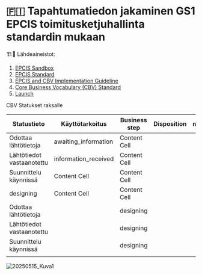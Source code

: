 # 🇫🇮 Tapahtumatiedon jakaminen GS1 EPCIS toimitusketjuhallinta standardin mukaan 
:building_construction::articulated_lorry:
Lähdeaineistot:
1. [EPCIS Sandbox](https://epcis-sandbox.gs1.org/)
2. [EPCIS Standard](https://ref.gs1.org/standards/epcis/)
3. [EPCIS and CBV Implementation Guideline](https://www.gs1.org/docs/epc/EPCIS_Guideline.pdf)
4. [Core Business Vocabulary (CBV) Standard](https://ref.gs1.org/standards/cbv/)
5. [Launch](https://www.gs1.org/docs/epcis/epcis_2-0_launch.pdf)


CBV Statukset raksalle

| Statustieto                 |Käyttötarkoitus| Business step  | Disposition | moi            |
| --------------------------- | ------------- | ----------     | ----------  | ----------     |
| Odottaa lähtötietoja  | awaiting_information  | Content Cell  |
| Lähtötiedot vastaanotettu  | information_received  | Content Cell  |
| Suunnittelu käynnissä | Content Cell  | Content Cell  |
| designing  | Content Cell  | Content Cell  |
| Odottaa lähtötietoja        |               | designing|                |                |
| Lähtötiedot vastaanotettu   |               | designing|                |                |
| Suunnittelu käynnissä       |               | designing|                |                |
|             |               |               |                |                |











![20250515_Kuva1](https://github.com/user-attachments/assets/b700cd01-b8bd-4143-9abc-ecefd0af2573)
